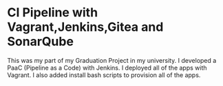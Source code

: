 # CI Pipeline with Vagrant,Jenkins,Gitea and SonarQube

This was my part of my Graduation Project in my university. I developed a PaaC (Pipeline as a Code) with Jenkins. I deployed all of the apps with Vagrant. I also added install bash scripts to provision all of the apps.